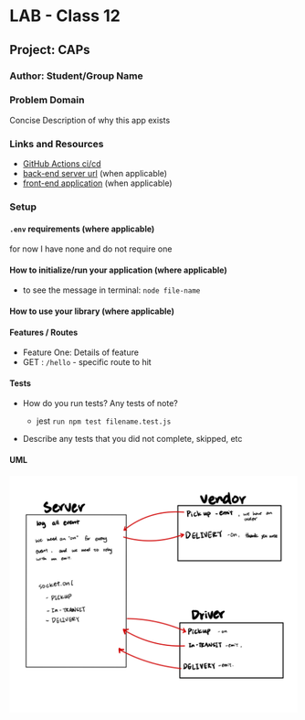 
# LAB - Class 12

## Project: CAPs

### Author: Student/Group Name

### Problem Domain  

Concise Description of why this app exists

### Links and Resources

- [GitHub Actions ci/cd](https://github.com/rkgallaway/server-deployment-practice-d51/actions) 
- [back-end server url](http://xyz.com) (when applicable)
- [front-end application](http://xyz.com) (when applicable)

### Setup

#### `.env` requirements (where applicable)

  for now I have none and do not require one

#### How to initialize/run your application (where applicable)

  - to see the message in terminal: `node file-name`

#### How to use your library (where applicable)

#### Features / Routes

- Feature One: Details of feature
- GET : `/hello` - specific route to hit

#### Tests

- How do you run tests? Any tests of note?
  - jest `run npm test filename.test.js`

- Describe any tests that you did not complete, skipped, etc

#### UML

![uml](./assets/uml.jpeg)
